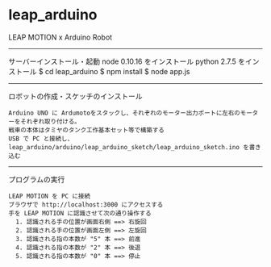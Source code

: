 leap_arduino
============

LEAP MOTION x Arduino Robot


-----

サーバーインストール・起動
    node 0.10.16 をインストール
    python 2.7.5 をインストール
    $ cd leap_arduino
    $ npm install
    $ node app.js

----- 

ロボットの作成・スケッチのインストール

    Arduino UNO に Ardumotoをスタックし、それぞれのモーター出力ポートに左右のモーターをそれぞれ取り付ける。
    戦車の本体はタミヤのタンク工作基本セット等で構築する
    USB で PC と接続し、leap_arduino/arduino/leap_arduino_sketch/leap_arduino_sketch.ino を書き込む
    
----- 

プログラムの実行
    
    LEAP MOTION を PC に接続
    ブラウザで http://localhost:3000 にアクセスする
    手を LEAP MOTION に認識させて次の通り操作する
      1. 認識される手の位置が画面右側 ==> 右旋回 
      2. 認識される手の位置が画面左側 ==> 左旋回 
      3. 認識される指の本数が "5" 本 ==> 前進
      4. 認識される指の本数が "2" 本 ==> 後退 
      5. 認識される指の本数が "0" 本 ==> 停止 
